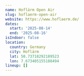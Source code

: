 ```yaml
---
name: Hoflärm Open Air
slug: hoflaerm-open-air
website: https://www.hoflaerm.de/
dates:
  start: '2025-08-14'
  end: '2025-08-16'
isIndoor: false
location:
  country: Germany
  city: Hoflärm
  lat: 50.73718292189523
  lon: 7.673405155188494
lineup: []
---
```

